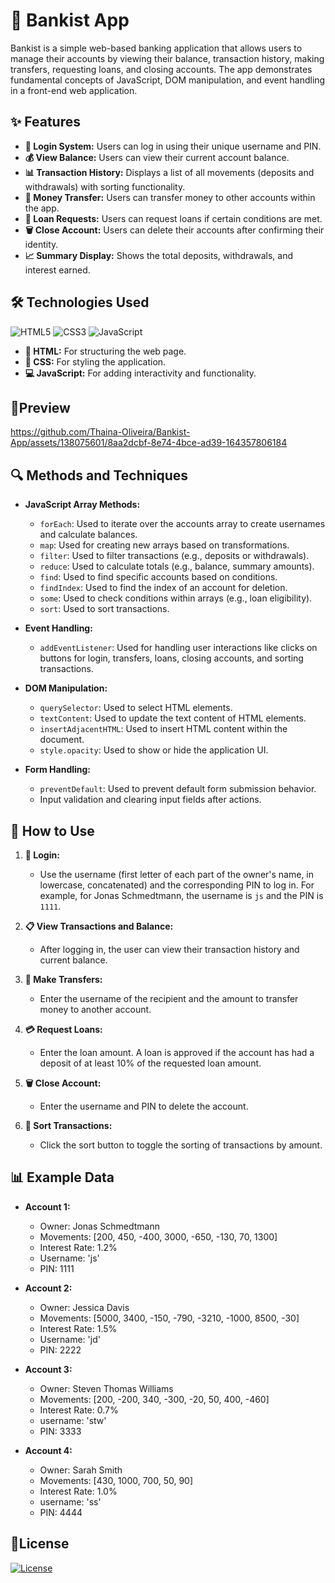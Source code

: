 # 🏦 Bankist App

Bankist is a simple web-based banking application that allows users to manage their accounts by viewing their balance, transaction history, making transfers, requesting loans, and closing accounts. The app demonstrates fundamental concepts of JavaScript, DOM manipulation, and event handling in a front-end web application.

## ✨ Features

- **🔑 Login System:** Users can log in using their unique username and PIN.
- **💰 View Balance:** Users can view their current account balance.
- **📊 Transaction History:** Displays a list of all movements (deposits and withdrawals) with sorting functionality.
- **💸 Money Transfer:** Users can transfer money to other accounts within the app.
- **🏦 Loan Requests:** Users can request loans if certain conditions are met.
- **🗑️ Close Account:** Users can delete their accounts after confirming their identity.
- **📈 Summary Display:** Shows the total deposits, withdrawals, and interest earned.

## 🛠️ Technologies Used

  ![HTML5](https://img.shields.io/badge/html5-%23E34F26.svg?style=for-the-badge&logo=html5&logoColor=white)
![CSS3](https://img.shields.io/badge/css3-%231572B6.svg?style=for-the-badge&logo=css3&logoColor=white)
![JavaScript](https://img.shields.io/badge/javascript-%23323330.svg?style=for-the-badge&logo=javascript&logoColor=%23F7DF1E)

- **📝 HTML:** For structuring the web page.
- **🎨 CSS:** For styling the application.
- **💻 JavaScript:** For adding interactivity and functionality.

## 🔗Preview

https://github.com/Thaina-Oliveira/Bankist-App/assets/138075601/8aa2dcbf-8e74-4bce-ad39-164357806184

## 🔍 Methods and Techniques

- **JavaScript Array Methods:**
  - `forEach`: Used to iterate over the accounts array to create usernames and calculate balances.
  - `map`: Used for creating new arrays based on transformations.
  - `filter`: Used to filter transactions (e.g., deposits or withdrawals).
  - `reduce`: Used to calculate totals (e.g., balance, summary amounts).
  - `find`: Used to find specific accounts based on conditions.
  - `findIndex`: Used to find the index of an account for deletion.
  - `some`: Used to check conditions within arrays (e.g., loan eligibility).
  - `sort`: Used to sort transactions.

- **Event Handling:**
  - `addEventListener`: Used for handling user interactions like clicks on buttons for login, transfers, loans, closing accounts, and sorting transactions.

- **DOM Manipulation:**
  - `querySelector`: Used to select HTML elements.
  - `textContent`: Used to update the text content of HTML elements.
  - `insertAdjacentHTML`: Used to insert HTML content within the document.
  - `style.opacity`: Used to show or hide the application UI.

- **Form Handling:**
  - `preventDefault`: Used to prevent default form submission behavior.
  - Input validation and clearing input fields after actions.

## 📝 How to Use

1. **🔐 Login:**
   - Use the username (first letter of each part of the owner's name, in lowercase, concatenated) and the corresponding PIN to log in. For example, for Jonas Schmedtmann, the username is `js` and the PIN is `1111`.

2. **📋 View Transactions and Balance:**
   - After logging in, the user can view their transaction history and current balance.

3. **💸 Make Transfers:**
   - Enter the username of the recipient and the amount to transfer money to another account.

4. **💳 Request Loans:**
   - Enter the loan amount. A loan is approved if the account has had a deposit of at least 10% of the requested loan amount.

5. **🗑️ Close Account:**
   - Enter the username and PIN to delete the account.

6. **🔄 Sort Transactions:**
   - Click the sort button to toggle the sorting of transactions by amount.

## 📊 Example Data

- **Account 1:**
  - Owner: Jonas Schmedtmann
  - Movements: [200, 450, -400, 3000, -650, -130, 70, 1300]
  - Interest Rate: 1.2%
  - Username: 'js'
  - PIN: 1111

- **Account 2:**
  - Owner: Jessica Davis
  - Movements: [5000, 3400, -150, -790, -3210, -1000, 8500, -30]
  - Interest Rate: 1.5%
  - Username: 'jd'
  - PIN: 2222

- **Account 3:**
  - Owner: Steven Thomas Williams
  - Movements: [200, -200, 340, -300, -20, 50, 400, -460]
  - Interest Rate: 0.7%
  - username: 'stw'
  - PIN: 3333


- **Account 4:**
  - Owner: Sarah Smith
  - Movements: [430, 1000, 700, 50, 90]
  - Interest Rate: 1.0%
  - username: 'ss'
  - PIN: 4444

##  📝License
[![License](https://img.shields.io/badge/license-MIT-blue.svg)](LICENSE)
